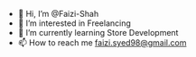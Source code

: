 - 👋 Hi, I’m @Faizi-Shah
- 👀 I’m interested in Freelancing
- 🌱 I’m currently learning Store Development
- 📫 How to reach me faizi.syed98@gmail.com

<!---
Faizi-Shah/Faizi-Shah is a ✨ special ✨ repository because its `README.md` (this file) appears on your GitHub profile.
You can click the Preview link to take a look at your changes.
--->
